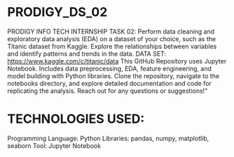 # PRODIGY_DS_02
PRODIGY INFO TECH INTERNSHIP
TASK 02:
Perform data cleaning and exploratory data analysis (EDA) on a dataset of your choice, such as the Titanic dataset from Kaggle. Explore the relationships between variables and identify patterns and trends in the data.
DATA SET:
https://www.kaggle.com/c/titanic/data
This GitHub Repository uses Jupyter Notebook. Includes data preprocessing, EDA, feature engineering, and model building with Python libraries. Clone the repository, navigate to the notebooks directory, and explore detailed documentation and code for replicating the analysis. Reach out for any questions or suggestions!"
# TECHNOLOGIES USED:
Programming Language: Python
Libraries: pandas, numpy, matplotlib, seaborn
Tool: Jupyter Notebook
